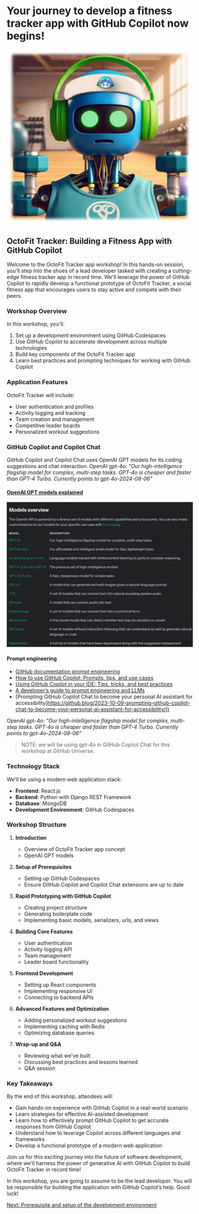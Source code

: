 # Your journey to develop a fitness tracker app with GitHub Copilot now begins!

![OctoFit Tracker](../../images/octofit-tracker.png)

## OctoFit Tracker: Building a Fitness App with GitHub Copilot

Welcome to the OctoFit Tracker app workshop! In this hands-on session, you'll step into the shoes of a lead developer tasked with creating a cutting-edge fitness tracker app in record time. We'll leverage the power of GitHub Copilot to rapidly develop a functional prototype of OctoFit Tracker, a social fitness app that encourages users to stay active and compete with their peers.

### Workshop Overview

In this workshop, you'll:

1. Set up a development environment using GitHub Codespaces
2. Use GitHub Copilot to accelerate development across multiple technologies
3. Build key components of the OctoFit Tracker app
4. Learn best practices and prompting techniques for working with GitHub Copilot

### Application Features

OctoFit Tracker will include:

- User authentication and profiles
- Activity logging and tracking
- Team creation and management
- Competitive leader boards
- Personalized workout suggestions

### GitHub Copilot and Copilot Chat

GitHub Copilot and Copilot Chat uses OpenAI GPT models for its coding suggestions and chat interaction.
OpenAI gpt-4o: *"Our high-intelligence flagship model for complex, multi-step tasks. GPT-4o is cheaper and faster than GPT-4 Turbo. Currently points to gpt-4o-2024-08-06"*

#### [OpenAI GPT models explained](https://platform.openai.com/docs/models)

![openai gpt models](./gpt-models.png)

#### Prompt engineering

- [GitHub documentation prompt engineering](https://docs.github.com/en/copilot/using-github-copilot/prompt-engineering-for-github-copilot)
- [How to use GitHub Copilot: Prompts, tips, and use cases](https://github.blog/2023-06-20-how-to-write-better-prompts-for-github-copilot/)
- [Using GitHub Copilot in your IDE: Tips, tricks, and best practices](https://github.blog/2024-03-25-how-to-use-github-copilot-in-your-ide-tips-tricks-and-best-practices/)
- [A developer’s guide to prompt engineering and LLMs](https://docs.github.com/en/copilot/using-github-copilot/prompt-engineering-for-github-copilot#:~:text=A%20developer%E2%80%99s%20guide%20to%20prompt%20engineering%20and%20LLMs)
- [Prompting GitHub Copilot Chat to become your personal AI assistant for accessibility]https://github.blog/2023-10-09-prompting-github-copilot-chat-to-become-your-personal-ai-assistant-for-accessibility/()

OpenAI gpt-4o: *"Our high-intelligence flagship model for complex, multi-step tasks. GPT-4o is cheaper and faster than GPT-4 Turbo. Currently points to gpt-4o-2024-08-06"*

> NOTE: we will be using gpt-4o in GitHub Copilot Chat for this workshop at GitHub Universe.

### Technology Stack

We'll be using a modern web application stack:

- **Frontend**: React.js
- **Backend**: Python with Django REST Framework
- **Database**: MongoDB
- **Development Environment**: GitHub Codespaces

### Workshop Structure

1. **Introduction**
   - Overview of OctoFit Tracker app concept
   - OpenAI GPT models

1. **Setup of Prerequisites**
   - Setting up GitHub Codespaces
   - Ensure GitHub Copilot and Copilot Chat extensions are up to date

1. **Rapid Prototyping with GitHub Copilot**
   - Creating project structure
   - Generating boilerplate code
   - Implementing basic models, serializers, urls, and views

1. **Building Core Features**
   - User authentication
   - Activity logging API
   - Team management
   - Leader board functionality

1. **Frontend Development**
   - Setting up React components
   - Implementing responsive UI
   - Connecting to backend APIs

1. **Advanced Features and Optimization**
   - Adding personalized workout suggestions
   - Implementing caching with Redis
   - Optimizing database queries

1. **Wrap-up and Q&A**
   - Reviewing what we've built
   - Discussing best practices and lessons learned
   - Q&A session

### Key Takeaways

By the end of this workshop, attendees will:

- Gain hands-on experience with GitHub Copilot in a real-world scenario
- Learn strategies for effective AI-assisted development
- Learn how to effectively prompt GitHub Copilot to get accurate responses from GitHub Copilot
- Understand how to leverage Copilot across different languages and frameworks
- Develop a functional prototype of a modern web application

Join us for this exciting journey into the future of software development, where we'll harness the power of generative AI with GitHub Copilot to build OctoFit Tracker in record time!

In this workshop, you are going to assume to be the lead developer. You will be responsible for building the application with GitHub Copilot’s help. Good luck!

[Next: Prerequisite and setup of the development environment](../2_Prerequisites)
